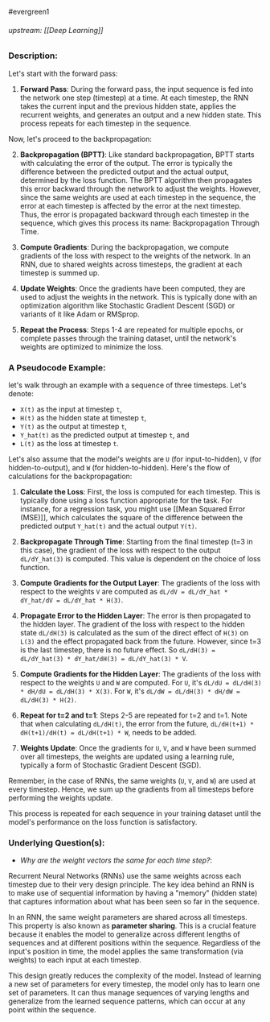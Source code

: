 #evergreen1
###### upstream: [[Deep Learning]]

### Description:

Let's start with the forward pass:

1.  **Forward Pass**: During the forward pass, the input sequence is fed into the network one step (timestep) at a time. At each timestep, the RNN takes the current input and the previous hidden state, applies the recurrent weights, and generates an output and a new hidden state. This process repeats for each timestep in the sequence.

Now, let's proceed to the backpropagation:

2.  **Backpropagation (BPTT)**: Like standard backpropagation, BPTT starts with calculating the error of the output. The error is typically the difference between the predicted output and the actual output, determined by the loss function. The BPTT algorithm then propagates this error backward through the network to adjust the weights. However, since the same weights are used at each timestep in the sequence, the error at each timestep is affected by the error at the next timestep. Thus, the error is propagated backward through each timestep in the sequence, which gives this process its name: Backpropagation Through Time.
    
3.  **Compute Gradients**: During the backpropagation, we compute gradients of the loss with respect to the weights of the network. In an RNN, due to shared weights across timesteps, the gradient at each timestep is summed up.
    
4.  **Update Weights**: Once the gradients have been computed, they are used to adjust the weights in the network. This is typically done with an optimization algorithm like Stochastic Gradient Descent (SGD) or variants of it like Adam or RMSprop.
    
5.  **Repeat the Process**: Steps 1-4 are repeated for multiple epochs, or complete passes through the training dataset, until the network's weights are optimized to minimize the loss.

### A Pseudocode Example:

let's walk through an example with a sequence of three timesteps. Let's denote:

-   `X(t)` as the input at timestep `t`,
-   `H(t)` as the hidden state at timestep `t`,
-   `Y(t)` as the output at timestep `t`,
-   `Y_hat(t)` as the predicted output at timestep `t`, and
-   `L(t)` as the loss at timestep `t`.

Let's also assume that the model's weights are `U` (for input-to-hidden), `V` (for hidden-to-output), and `W` (for hidden-to-hidden).
Here's the flow of calculations for the backpropagation:

1.  **Calculate the Loss**: First, the loss is computed for each timestep. This is typically done using a loss function appropriate for the task. For instance, for a regression task, you might use [[Mean Squared Error (MSE)]], which calculates the square of the difference between the predicted output `Y_hat(t)` and the actual output `Y(t)`.
    
2.  **Backpropagate Through Time**: Starting from the final timestep (t=3 in this case), the gradient of the loss with respect to the output `dL/dY_hat(3)` is computed. This value is dependent on the choice of loss function.
    
3.  **Compute Gradients for the Output Layer**: The gradients of the loss with respect to the weights `V` are computed as `dL/dV = dL/dY_hat * dY_hat/dV = dL/dY_hat * H(3)`.
    
4.  **Propagate Error to the Hidden Layer**: The error is then propagated to the hidden layer. The gradient of the loss with respect to the hidden state `dL/dH(3)` is calculated as the sum of the direct effect of `H(3)` on `L(3)` and the effect propagated back from the future. However, since t=3 is the last timestep, there is no future effect. So `dL/dH(3) = dL/dY_hat(3) * dY_hat/dH(3) = dL/dY_hat(3) * V`.
    
5.  **Compute Gradients for the Hidden Layer**: The gradients of the loss with respect to the weights `U` and `W` are computed. For `U`, it's `dL/dU = dL/dH(3) * dH/dU = dL/dH(3) * X(3)`. For `W`, it's `dL/dW = dL/dH(3) * dH/dW = dL/dH(3) * H(2)`.
    
6.  **Repeat for t=2 and t=1**: Steps 2-5 are repeated for t=2 and t=1. Note that when calculating `dL/dH(t)`, the error from the future, `dL/dH(t+1) * dH(t+1)/dH(t) = dL/dH(t+1) * W`, needs to be added.
    
7.  **Weights Update**: Once the gradients for `U`, `V`, and `W` have been summed over all timesteps, the weights are updated using a learning rule, typically a form of Stochastic Gradient Descent (SGD).
    

Remember, in the case of RNNs, the same weights (`U`, `V`, and `W`) are used at every timestep. Hence, we sum up the gradients from all timesteps before performing the weights update.

This process is repeated for each sequence in your training dataset until the model's performance on the loss function is satisfactory.


### Underlying Question(s): 

- *Why are the weight vectors the same for each time step?*: 

Recurrent Neural Networks (RNNs) use the same weights across each timestep due to their very design principle. The key idea behind an RNN is to make use of sequential information by having a "memory" (hidden state) that captures information about what has been seen so far in the sequence.

In an RNN, the same weight parameters are shared across all timesteps. This property is also known as **parameter sharing**. This is a crucial feature because it enables the model to generalize across different lengths of sequences and at different positions within the sequence. Regardless of the input's position in time, the model applies the same transformation (via weights) to each input at each timestep.

This design greatly reduces the complexity of the model. Instead of learning a new set of parameters for every timestep, the model only has to learn one set of parameters. It can thus manage sequences of varying lengths and generalize from the learned sequence patterns, which can occur at any point within the sequence.

